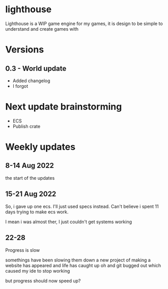 # lighthouse
Lighthouse is a WIP game engine for my games, it is design to be simple to understand and create games with

# Versions
## 0.3 - World update
* Added changelog
* I forgot

# Next update brainstorming
* ECS
* Publish crate

# Weekly updates
## 8-14 Aug 2022
the start of the updates
## 15-21 Aug 2022
So, i gave up one ecs. I'll just used specs instead.
Can't believe i spent 11 days trying to make ecs work.

I mean i was almost ther, I just couldn't get systems working

## 22-28
Progress is slow

somethings have been slowing them down
a new project of making a website has appeared
and life has caught up
oh and git bugged out which caused my ide to stop working

but progress should now speed up?
